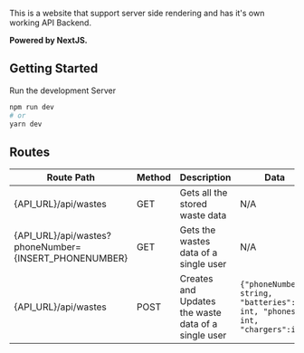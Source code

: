 This is a website that support server side rendering and has it's own working API Backend. 

**Powered by NextJS.**
## Getting Started
Run the development Server

```bash
npm run dev
# or
yarn dev
```

## Routes

| Route Path                                            | Method | Description                                         | Data                                                                            | Returns                               |
| ----------------------------------------------------- | ------ | --------------------------------------------------- | ------------------------------------------------------------------------------- | ------------------------------------- |
| {API_URL}/api/wastes                                  | GET    | Gets all the stored waste data                      | N/A                                                                             | List of Wastes Data                   |
| {API_URL}/api/wastes?phoneNumber={INSERT_PHONENUMBER} | GET    | Gets the wastes data of a single user               | N/A                                                                             | Transactions of a single user         |
| {API_URL}/api/wastes                                  | POST   | Creates and Updates the waste data of a single user | ```{"phoneNumber": string, "batteries": int, "phones": int,  "chargers":int}``` | ```{"points": 0, "phoneNumber":""}``` |
   

   
